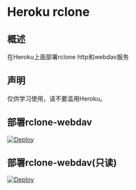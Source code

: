 # Heroku rclone
## 概述
在Heroku上面部署rclone http和webdav服务
## 声明
仅供学习使用，请不要滥用Heroku。
## 部署rclone-webdav
[![Deploy](https://www.herokucdn.com/deploy/button.png)](https://dashboard.heroku.com/new?template=https://github.com/xixka/heroku-rclone-webdav.git)
## 部署rclone-webdav(只读)
[![Deploy](https://www.herokucdn.com/deploy/button.png)](https://dashboard.heroku.com/new?template=https://github.com/xixka/heroku-rclone-webdav.git/tree/read)
